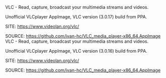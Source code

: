 
 VLC - Read, capture, broadcast your multimedia streams and videos.
 
 Unofficial VLCplayer AppImage, VLC version (3.0.17) build from PPA.
 
 SITE: https://www.videolan.org/vlc/

 SOURCE: https://github.com/ivan-hc/VLC_media_player-x86_64.AppImage
 VLC - Read, capture, broadcast your multimedia streams and videos.
 
 Unofficial VLCplayer AppImage, VLC version (3.0.16) build from PPA.
 
 SITE: https://www.videolan.org/vlc/

 SOURCE: https://github.com/ivan-hc/VLC_media_player-x86_64.AppImage
